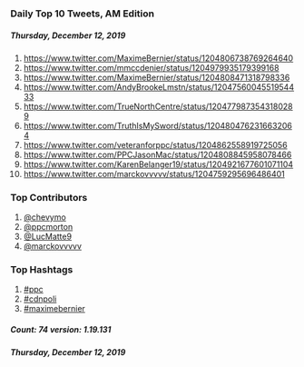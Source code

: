 ### Daily Top 10 Tweets, AM Edition
##### Thursday, December 12, 2019
 1) https://www.twitter.com/MaximeBernier/status/1204806738769264640
 2) https://www.twitter.com/mmccdenier/status/1204979935179399168
 3) https://www.twitter.com/MaximeBernier/status/1204808471318798336
 4) https://www.twitter.com/AndyBrookeLmstn/status/1204756004551954433
 5) https://www.twitter.com/TrueNorthCentre/status/1204779873543180289
 6) https://www.twitter.com/TruthIsMySword/status/1204804762316632064
 7) https://www.twitter.com/veteranforppc/status/1204862558919725056
 8) https://www.twitter.com/PPCJasonMac/status/1204808845958078466
 9) https://www.twitter.com/KarenBelanger19/status/1204921677601071104
10) https://www.twitter.com/marckovvvvv/status/1204759295696486401

### Top Contributors
  1) [@chevymo](https://www.twitter.com/chevymo)
  2) [@ppcmorton](https://www.twitter.com/ppcmorton)
  3) [@LucMatte9](https://www.twitter.com/LucMatte9)
  4) [@marckovvvvv](https://www.twitter.com/marckovvvvv)


### Top Hashtags

  1) [#ppc](https://www.twitter.com/hashtag/ppc)
  2) [#cdnpoli](https://www.twitter.com/hashtag/cdnpoli)
  3) [#maximebernier](https://www.twitter.com/hashtag/maximebernier)

##### Count: 74	version: 1.19.131
##### Thursday, December 12, 2019

